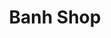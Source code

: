 ---
layout: place
title: "Banh Shop"
permalink: /texas/dallas/banh-shop.html
stateAbbr: TX
stateName: Texas
cityName: Dallas
seo:
  name: "Banh Shop"
  type: Restaurant
  links: null
description: "Banh Shop serves delicious sushi in Dallas, Texas. Try fresh Japanese dishes for a great dining experience. "
place_id: ChIJowuabmQqTIYRrRrvCk3bbVw
photos:
  - name: >-
      places/ChIJowuabmQqTIYRrRrvCk3bbVw/photos/AeeoHcIwKQKUZPPLhMrvP5Z2sSEXMKAPAmeylqtKhrbMscn1eVWfSK8Ppir9htMy29K4VSTAmxOoisn0RvaJuPQmktSRF1JZsxcXPyRcr4gFnQsQhRm0TcbG5ylLPQYq6MFQikh7K4dBMqYjsY5wfYTZ-AfHk7eoEH-s_JICUGvcjgZa-Sj2_-nccm8mC9_ISkaHJ3KrPJ91ZXMptpK1M88h91eYF5hjFJN5umfhyoM0SuYUwEqmIbbwdFo45HMhRQi-o6jQ2UowKb6264DRo3bVGaEE0bep1cvbIMGTpvqfWJr3jA7KnwWSVBr19bKGI0kBsaUz0-UkmbYQgHzbtDuWMNHU_n6Ih9h9JdqI2c36QhDmuFikEnqyoaPKsHF6RxB9iZTdemBcZu22xJYf9h96xBUP093qGF9-kjaBvSnP_SQzbA
    widthPx: 4000
    heightPx: 3000
    authorAttributions:
      - displayName: Brian Rector
        uri: https://maps.google.com/maps/contrib/117883693685190583212
        photoUri: >-
          https://lh3.googleusercontent.com/a-/ALV-UjXDa-aAS4yQxTrA6jYf_7Jh39s4eYUjijyahGX40I9ISDb8m2_HLQ=s100-p-k-no-mo
    flagContentUri: >-
      https://www.google.com/local/imagery/report/?cb_client=maps_api_places.places_api&image_key=!1e10!2sCIHM0ogKEICAgMCw7se7aA&hl=en-US
    googleMapsUri: >-
      https://www.google.com/maps/place//data=!3m4!1e2!3m2!1sCIHM0ogKEICAgMCw7se7aA!2e10!4m2!3m1!1s0x864c2a646e9a0ba3:0x5c6ddb4d0aef1aad
  - name: >-
      places/ChIJowuabmQqTIYRrRrvCk3bbVw/photos/AeeoHcJugC4bfbY1o8cM5QIqDICmpPM17CP-moxsioSc7ugct2Kc17XzmVmMz2yjpiMF7xqj0R5OoK0ETdhZ983-4fLwrmZR3nVZCRCS5K3xgW3PrtcYzgMTT5x-mk23Wu7zLvMo_PVyv0Rpy_YBMbx3XXYdDCEOnBxItZXby3JDluAY_kUYOlzSP2KZ3GeDkG_ioPRFJkXrDFUXAFP-yy1-1PtAd1_RZo6hfne02YB-wKYv-4a6qK3GqTKAaPJIQf-6VbNtyvqOt09twaaqVX5q0yev5dT6sjfTa9wgyiQsqjEUNZGMekOBWl_8h_NS9muhXArO2r_LFLJPbCUgYbQ8C-6QAqcj3ggEEVOLKfsVkZpErJqebEbOqfRrOCptkIRjm4kSOB9l7wrjTL0yDJAibLt_xsWEfONF8Iurju0fySOYez4
    widthPx: 4000
    heightPx: 3000
    authorAttributions:
      - displayName: Eric Finkelstein
        uri: https://maps.google.com/maps/contrib/111444671146808251214
        photoUri: >-
          https://lh3.googleusercontent.com/a/ACg8ocJvMTFe-XnhkXFW5VFNZ4ngdUxvt3s3uBD8Mhqr_jMQlLXzZQ=s100-p-k-no-mo
    flagContentUri: >-
      https://www.google.com/local/imagery/report/?cb_client=maps_api_places.places_api&image_key=!1e10!2sCIHM0ogKEICAgIDXh8TJ-AE&hl=en-US
    googleMapsUri: >-
      https://www.google.com/maps/place//data=!3m4!1e2!3m2!1sCIHM0ogKEICAgIDXh8TJ-AE!2e10!4m2!3m1!1s0x864c2a646e9a0ba3:0x5c6ddb4d0aef1aad
  - name: >-
      places/ChIJowuabmQqTIYRrRrvCk3bbVw/photos/AeeoHcJD4VUghk6Ro2wVipMtblTZpyW_JbtVP37BAE_-BqzZFsUv9ouAjkFewsW6PTfIvem_VRRcdw4BuVcs5E33tuU1yxF7LSNbOOQ-P9Zr3Dw_2k-PmYPKTHcVnPeXoeZGBJW8wgQnl9sI7SCjSXZ9ripCJV6HQhEBjkpMi_9PGee-HFth6fYnZwGm3NGe-YTmGorJCQxD6giTQAHIDwUO7n4yGEWAORHv4Dc-0iXz6ITFPwdIKmS6jETlEr6Z-qimbg1SzZgwSrqPy7B3yNbfQONHQEUHwYH6K_eWMCdqxoKd8XgdJmcPLvY6FEBkvlFtmHpO4xpXprfNfTZq1pSqwgvlpKZTDQ0XjB-aMCiSmzQMyUgUt2dIvtceD8b6e15dFiWQUCn9VNeILK4scQxsbdIGyluH53llv9fgW3oIgbjDjA
    widthPx: 3024
    heightPx: 4032
    authorAttributions:
      - displayName: Mo Qudsi
        uri: https://maps.google.com/maps/contrib/100426233309513925249
        photoUri: >-
          https://lh3.googleusercontent.com/a-/ALV-UjXnf83jKoIGbSKwaF_mednMUSGE4k_gGFqUq6vuV4RQu2EFW22Z=s100-p-k-no-mo
    flagContentUri: >-
      https://www.google.com/local/imagery/report/?cb_client=maps_api_places.places_api&image_key=!1e10!2sCIHM0ogKEICAgICr6OvgBw&hl=en-US
    googleMapsUri: >-
      https://www.google.com/maps/place//data=!3m4!1e2!3m2!1sCIHM0ogKEICAgICr6OvgBw!2e10!4m2!3m1!1s0x864c2a646e9a0ba3:0x5c6ddb4d0aef1aad
  - name: >-
      places/ChIJowuabmQqTIYRrRrvCk3bbVw/photos/AeeoHcKCEGGIE-EeHU2IUDudG9BlJhvNKicoWpd-_zf7pBMcGt-Jlt5syvduPGumGjsVPCfx42At3RuK29i0K7RtFOyl5vxees-Q0MvUcDPtT4O-A5fJSVQg27lg89WpEdJtwcxG_2FqMf_CzXWBwTdkTfDwrTB-19VHh5-mXHxG35-nolahgEYYivwbE8zU7w0uCR8Py_NE6ojC4ERh6Kqm42zU_je4zR4bcNH12mrIWe2RhWhCfUsAuejcy7CHVjEl439AG-_tZyNmRLdm6-rF0a4QYvL-Y5dRkcmby72b2Sn5pXmXyxhK-vmDZSQpMLv-mk2hmtlYMJP4ZHx3L9mH5qCaDRig5laTATOYVl8C4ytI3RiM49YPEy8BbLViNFWCN1H3zA2tFQ0rsOo8ALdp7xIwkV98mnLSVYrRMDV5Ov5TvQ
    widthPx: 3024
    heightPx: 4032
    authorAttributions:
      - displayName: Shak Mwanse
        uri: https://maps.google.com/maps/contrib/116587343664505727538
        photoUri: >-
          https://lh3.googleusercontent.com/a-/ALV-UjVL1ky19fqY5E2xT57SkO7FzTmpvC5oLN4KrjmiAx9-ca7xtYnYMA=s100-p-k-no-mo
    flagContentUri: >-
      https://www.google.com/local/imagery/report/?cb_client=maps_api_places.places_api&image_key=!1e10!2sCIHM0ogKEICAgMDgu4OYVQ&hl=en-US
    googleMapsUri: >-
      https://www.google.com/maps/place//data=!3m4!1e2!3m2!1sCIHM0ogKEICAgMDgu4OYVQ!2e10!4m2!3m1!1s0x864c2a646e9a0ba3:0x5c6ddb4d0aef1aad
  - name: >-
      places/ChIJowuabmQqTIYRrRrvCk3bbVw/photos/AeeoHcK9UQ1SC5PJd5sj9F54_XudHrWKlBC93ntrirlt66-s_eSznRI_Mz5g-xOucGxy6BKTq1fCCVYcCo6uR7UqKOU1Wfu_NNLivuOGY9l0c_jsOV_x8chPkymnT6V1sej7RIvM5l-n_2bUIPbxcrpOrjzhPS9xKIEkKOYtRKNhcQX-s8MsklwKjnHt9JYFSW5-HTgcPvwtS9Yz9VDuHS8qfrKFK_aQN9KfyPcA25wTdWu3C5ZloQgtBGx1cSI023xZNLGjvvT2aHuyOohTQPN9s1mfx4-rkTIfZcnpnvGXFSnYsAcOMvOgUo7nNU9f3nDwZ9M9MlGbFeP39yCgfUo48VDYDqOVeVdxSF2c8lzChdLzFrjUlxMOg2Y1DjeuESXlgsY4Q81BimawcLhOj0-ZnmDFCQzryICW6HL0F9LWR-VnvJ0
    widthPx: 2448
    heightPx: 3264
    authorAttributions:
      - displayName: Sonia Sanchez M
        uri: https://maps.google.com/maps/contrib/104187848371062639028
        photoUri: >-
          https://lh3.googleusercontent.com/a-/ALV-UjV48rm7BkIaero68zULTa_0KjBj1AEylJEdHDH-spkCPy0RtjBW3Q=s100-p-k-no-mo
    flagContentUri: >-
      https://www.google.com/local/imagery/report/?cb_client=maps_api_places.places_api&image_key=!1e10!2sCIHM0ogKEICAgIDp1tqPigE&hl=en-US
    googleMapsUri: >-
      https://www.google.com/maps/place//data=!3m4!1e2!3m2!1sCIHM0ogKEICAgIDp1tqPigE!2e10!4m2!3m1!1s0x864c2a646e9a0ba3:0x5c6ddb4d0aef1aad
  - name: >-
      places/ChIJowuabmQqTIYRrRrvCk3bbVw/photos/AeeoHcJ2qdvurdpHacDt6yjfxi2twcy1YySad5GOfxw10LS1zcUmQ0G797JMJJqogRv0EHbbJHzUJOESf1Y9Cxo3SGF7DQ-ICyIh2sTPblVTJ-sOmuENU-I-RuSOPNOjWeFE4pvjJDaI6GiAB40rCun7NGgnjCELXrEsNeVR-8DKEAu9buBgxxRfEaQLb3SoDN8VWvX3kOhO-EauEUEoMnvy5cQLibzR498iufPj4RA2-MitRESGUNAY092bPikDv5sNRNFd09gNdx8l-OtfbbQObAUrMFGVmWSfiOi6zxUYmY0uxg9EEilv8-3sJkf0qV1_OwUII2JlLk8s604aQd5SJc1aAF49BFBu-2KR8gYAlPrEt9iA-KhVs0Xab9F08b9w3HTqFJsHHQfmCcF89GTKyklevsN3co8tzzUNmT4MyzA
    widthPx: 3024
    heightPx: 4032
    authorAttributions:
      - displayName: Mai T
        uri: https://maps.google.com/maps/contrib/106037568702452069323
        photoUri: >-
          https://lh3.googleusercontent.com/a-/ALV-UjUCWyUI0o0dORMvSTKkl6JxQ5TWZF_hnfBwRFXyQrskjLEhC7Fg=s100-p-k-no-mo
    flagContentUri: >-
      https://www.google.com/local/imagery/report/?cb_client=maps_api_places.places_api&image_key=!1e10!2sCIHM0ogKEICAgIDn58TkRQ&hl=en-US
    googleMapsUri: >-
      https://www.google.com/maps/place//data=!3m4!1e2!3m2!1sCIHM0ogKEICAgIDn58TkRQ!2e10!4m2!3m1!1s0x864c2a646e9a0ba3:0x5c6ddb4d0aef1aad
  - name: >-
      places/ChIJowuabmQqTIYRrRrvCk3bbVw/photos/AeeoHcIKDpp_grf7uwZHNWuYPjd9kCc2kbggnr-OlJW5PC63Ep9Jaktwb_dgtzcD2qoURRWITjve9N6WmuObXbmAIuTVhPMnbrwSSiaaCZyKPMl2vJsBa9rAXTwbqEd5PriLRhIBziagFlcXgns_imhqTicqVTqJjKJtHC93pQIfOevlc1K3eNvtwOG4Odukw2xGD9yYhoUi-IOci-tWPk0ItQV3tH_y-IEYMeNMkDtAzUMosuFyntV-yc0MB4skiNULWgjPaUOaJkzxvNaYR-ejiWVOKxA6y0LgHRNfncUI4e0GEmuRD1SxIkwfEorQe3VA4bi_NLPUHXHJ77Fyb-kciVullPpnaLwZt0xfEX6GHlZ64OrTSohqzqj0IEDTErYtQ-SlR_OZVhK4kRFXQ5Rctkz3AmMH3Elv_R2wY4j88PU
    widthPx: 3264
    heightPx: 2448
    authorAttributions:
      - displayName: Anthony Martorina
        uri: https://maps.google.com/maps/contrib/109037083038764671871
        photoUri: >-
          https://lh3.googleusercontent.com/a-/ALV-UjWtLP0Bhb3jQVCixET-ASWeaqd8nXvTDO4NgFxewapA603X4-hS=s100-p-k-no-mo
    flagContentUri: >-
      https://www.google.com/local/imagery/report/?cb_client=maps_api_places.places_api&image_key=!1e10!2sCIHM0ogKEICAgICU3dKVKg&hl=en-US
    googleMapsUri: >-
      https://www.google.com/maps/place//data=!3m4!1e2!3m2!1sCIHM0ogKEICAgICU3dKVKg!2e10!4m2!3m1!1s0x864c2a646e9a0ba3:0x5c6ddb4d0aef1aad
  - name: >-
      places/ChIJowuabmQqTIYRrRrvCk3bbVw/photos/AeeoHcLhcl07Cw8_So44nGwCv5K7zhkHlLBeZtUDH_fbJ99ykutcGPbu4zraYXKch6fe7I1ieaejzjyaALRHm64N1LwOubDz8Hhzk_pbZO94FxwXCgP2ZREhZr7i803oOGEloHO3k056MXCvs7NHp_xIyUEu1mBxomKRl5fZGSfwefIDZALFFN4nG52NzzG0-TpMtCDVVfbLzvg_IdwedrrKovRuFrNp9_28UD5ZwA0BrVRp55HxExf3yvbtw-MZMpU1inF_PyFlgpoVRp3CX-9mxsHbWlVtcA1D2FHKgFOL6Z1cGMt49t5kuNmc207-H8Ypo_zsMG2K92uR3Bkpd8XcDDmz-WjM7D9xwzp9HaFyeG5X2mEIK8LySZnMvnb1z0UywVQABmk-l9U1VpRQIbYfiUWjogopiJg9QO4ZqfDy-e95aus
    widthPx: 3344
    heightPx: 2592
    authorAttributions:
      - displayName: Cal N
        uri: https://maps.google.com/maps/contrib/116157971592662457986
        photoUri: >-
          https://lh3.googleusercontent.com/a/ACg8ocKLOgzOaifq-0F058Fefh2BTEJ_FPazX1Q7dGWSRZ-GOc6hMw=s100-p-k-no-mo
    flagContentUri: >-
      https://www.google.com/local/imagery/report/?cb_client=maps_api_places.places_api&image_key=!1e10!2sCIHM0ogKEICAgIDUwbvNuAE&hl=en-US
    googleMapsUri: >-
      https://www.google.com/maps/place//data=!3m4!1e2!3m2!1sCIHM0ogKEICAgIDUwbvNuAE!2e10!4m2!3m1!1s0x864c2a646e9a0ba3:0x5c6ddb4d0aef1aad
  - name: >-
      places/ChIJowuabmQqTIYRrRrvCk3bbVw/photos/AeeoHcLl1xwd0eJUiCLFm4UWx2hroQ3-4szda6kZHIH1skRZHh4iB0xnAfRvlXFft6TvoA4vVLfpKM8qAjZcRgrFbUKxJBIKex9OMSxmLwDpuS7YljtMRpkkJ8da_is-F4cpeVQswRThiWjalvG_Mp5-YUX0CR7z3LFcxUkf8qBYpxXBHwMu70zQPP8dWC0tsD0ilalMusd5l4kwpOuuEzahnuZt6psEgY_XZZvX3M7ROBqhzEK5GsxYEXrUO4vk-V9_C-gsNv1KdfT8LsXUzBw35-N2CoOgsrBgEYJdvUHGqPpzu4SUAZtdNQBY4AaUUMcDx-kV2aNzuw73tdVARpjlaZ-o4WsO3PobW7ytLjiSeZqFEmq6Ro5L9HSdiDvYHj3VhiTPaWO8S7FrGuHJ4M8ZlirnjLGKjZrB-3XC-WHBjv2bMg
    widthPx: 3072
    heightPx: 4080
    authorAttributions:
      - displayName: Yang Wang
        uri: https://maps.google.com/maps/contrib/110770288559971934286
        photoUri: >-
          https://lh3.googleusercontent.com/a/ACg8ocKRw9rNrgEoaKxiKRcUOToQGH-QcFFhOF4qRMphkrnjINeJZz5r=s100-p-k-no-mo
    flagContentUri: >-
      https://www.google.com/local/imagery/report/?cb_client=maps_api_places.places_api&image_key=!1e10!2sCIHM0ogKEICAgMCA37rQVQ&hl=en-US
    googleMapsUri: >-
      https://www.google.com/maps/place//data=!3m4!1e2!3m2!1sCIHM0ogKEICAgMCA37rQVQ!2e10!4m2!3m1!1s0x864c2a646e9a0ba3:0x5c6ddb4d0aef1aad
  - name: >-
      places/ChIJowuabmQqTIYRrRrvCk3bbVw/photos/AeeoHcIDAmzzbF4681Do6YAWIIQmVsXkTqX7deCCoLdPIgbOS1yMVA2ReNrpXN2qEmSIl0TrBHYqYefBaSha9P_h7tHgVQRxSTBs4_hYWPx9TQ82LL0xVJwrZA5lsGNhTeZDf1SmfXhyZSUBCFt4Qxo6ucigeCyDBRBxE2oqjpR_SQo9_gcerajh5VzOgFJ5QxJKIvGjbtijOKwDHYCHnmHyIb7M_Xhrncujsx7FF99kJOtxOHUKYUkrml6PzlfJMhz2l7251JIvl82ydkI-d4k8aJTtD6awlVGN74FtOs5g8Fin3F5R1Oc65f99ff1W9ZXZnM-Qepydf1Drb-sMTCcTgkLhH16FAGhTAne-bDbo2zfGQ_-s8fOqg7X2kX2jarB_DpEljIh6qL0XowFUJ-eREvXP9cRe5HEbIEg-Z_vQ68Y
    widthPx: 4032
    heightPx: 3024
    authorAttributions:
      - displayName: Ankit Agarwal
        uri: https://maps.google.com/maps/contrib/111991538149223236124
        photoUri: >-
          https://lh3.googleusercontent.com/a-/ALV-UjVI7Irc61TZXpD7lIzhNXYA-N5Nx_gmtxDVbYx_04dXkK4miM21sQ=s100-p-k-no-mo
    flagContentUri: >-
      https://www.google.com/local/imagery/report/?cb_client=maps_api_places.places_api&image_key=!1e10!2sCIHM0ogKEICAgIDhsKz9aw&hl=en-US
    googleMapsUri: >-
      https://www.google.com/maps/place//data=!3m4!1e2!3m2!1sCIHM0ogKEICAgIDhsKz9aw!2e10!4m2!3m1!1s0x864c2a646e9a0ba3:0x5c6ddb4d0aef1aad
address: 2400 Aviation Drive Gates C22 and D10, Dallas, TX 75261, USA
street: 2400 Aviation Drive Gates C22 and D10
city: Dallas
state: TX
zip: '75261'
country: USA
neighborhood: null
latitude: '32.897080'
longitude: '-97.035629'
accessibility_options:
  wheelchairAccessibleParking: true
  wheelchairAccessibleEntrance: true
  wheelchairAccessibleRestroom: true
  wheelchairAccessibleSeating: true
business_status: OPERATIONAL
name: Banh Shop
google_maps_links:
  directionsUri: >-
    https://www.google.com/maps/dir//''/data=!4m7!4m6!1m1!4e2!1m2!1m1!1s0x864c2a646e9a0ba3:0x5c6ddb4d0aef1aad!3e0
  placeUri: https://maps.google.com/?cid=6660220547893238445
  writeAReviewUri: >-
    https://www.google.com/maps/place//data=!4m3!3m2!1s0x864c2a646e9a0ba3:0x5c6ddb4d0aef1aad!12e1
  reviewsUri: >-
    https://www.google.com/maps/place//data=!4m4!3m3!1s0x864c2a646e9a0ba3:0x5c6ddb4d0aef1aad!9m1!1b1
  photosUri: >-
    https://www.google.com/maps/place//data=!4m3!3m2!1s0x864c2a646e9a0ba3:0x5c6ddb4d0aef1aad!10e5
primary_type: Vietnamese Restaurant
opening_hours:
  regular: null
  current: null
secondary_opening_hours:
  regular:
    weekdayDescriptions: null
    type: null
  current:
    weekdayDescriptions: null
    type: null
phone: null
price_level: null
price_range: null
rating: null
rating_count: 0
website: null
reviews: null
parking_options: null
payment_options: null
allow_dogs: null
curbside_pickup: null
delivery: null
dine_in: null
good_for_children: null
good_for_groups: null
good_for_sports: null
live_music: null
menu_for_children: null
outdoor_seating: null
reservable: null
restroom: null
serves_beer: null
serves_breakfast: null
serves_brunch: null
serves_cocktails: null
serves_coffee: null
serves_dinner: null
serves_dessert: null
serves_lunch: null
serves_vegetarian_food: null
serves_wine: null
takeout: null
update_category: essentials
summary: null

---